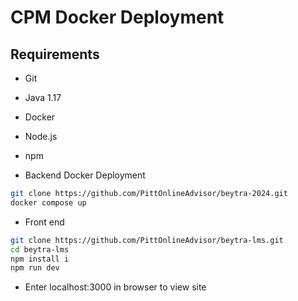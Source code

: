 # CPM Docker Deployment

## Requirements

- Git
- Java 1.17
- Docker
- Node.js
- npm

- Backend Docker Deployment

```bash
git clone https://github.com/PittOnlineAdvisor/beytra-2024.git
docker compose up 
```

- Front end

```bash
git clone https://github.com/PittOnlineAdvisor/beytra-lms.git
cd beytra-lms
npm install i
npm run dev
```

- Enter localhost:3000 in browser to view site
